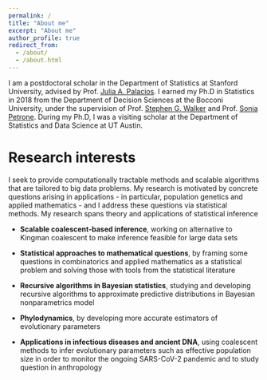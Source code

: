 ```yaml
---
permalink: /
title: "About me"
excerpt: "About me"
author_profile: true
redirect_from: 
  - /about/
  - /about.html
---
```


I am a postdoctoral scholar in the Department of Statistics at Stanford University, advised by Prof. [Julia A. Palacios](http://juliapalacios.github.io). I earned my Ph.D in Statistics in 2018 from the Department of Decision Sciences at the Bocconi University, under the supervision of Prof. [Stephen G. Walker](https://cns.utexas.edu/directory/item/15-mathematics/385-walker-stephen-g?Itemid=349) and Prof. [Sonia Petrone](http://faculty.unibocconi.eu/soniapetrone/). During my Ph.D, I was a visiting scholar at the Department of Statistics and Data Science at UT Austin. 

Research interests
======

I seek to provide computationally tractable methods and scalable algorithms that are tailored to big data problems. My research is motivated by concrete questions arising in applications - in particular, population genetics and applied mathematics - and I address these questions via statistical methods. My research spans theory and applications of statistical inference

* **Scalable coalescent-based inference**, working on alternative to Kingman coalescent to make inference feasible for large data sets

* **Statistical approaches to mathematical questions**, by framing some questions in combinatorics and applied mathematics as a statistical problem and solving those with tools from the statistical literature

* **Recursive algorithms in Bayesian statistics**, studying and developing recursive algorithms to approximate predictive distributions in Bayesian nonparametrics model

* **Phylodynamics**, by developing more accurate estimators of evolutionary parameters

* **Applications in infectious diseases and ancient DNA**, using coalescent methods to infer evolutionary parameters such as effective population size in order to monitor the ongoing SARS-CoV-2 pandemic and to study question in anthropology

